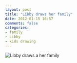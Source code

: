 ```yaml
---
layout: post
title: "Libby draws her family"
date: 2012-01-15 16:57
comments: false
categories: 
- family
- Libby
- kids drawing
---
```

![Libby draws a her family](http://media.eick.us/media/photographs/2012/2012-01-14/2012-01-14-at-18.33.20.jpg)

